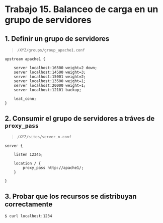# Trabajo 15. Balanceo de carga en un grupo de servidores

## 1. Definir un grupo de servidores

> `/XYZ/groups/group_apache1.conf`

```
upstream apache1 {

	server localhost:16500 weight=2 down;
	server localhost:14500 weight=3;
	server localhost:15001 weight=2;
	server localhost:13500 weight=1;
	server localhost:20000 weight=1;
	server localhost:12101 backup;
	
	leat_conn;
}

```

## 2. Consumir el grupo de servidores a tráves de `proxy_pass`

> `/XYZ/sites/server_n.conf`

```
server {

	listen 12345;

	location / {
		proxy_pass http://apache1/;
	}

}
```

## 3. Probar que los recursos se distribuyan correctamente

	$ curl localhost:1234


















